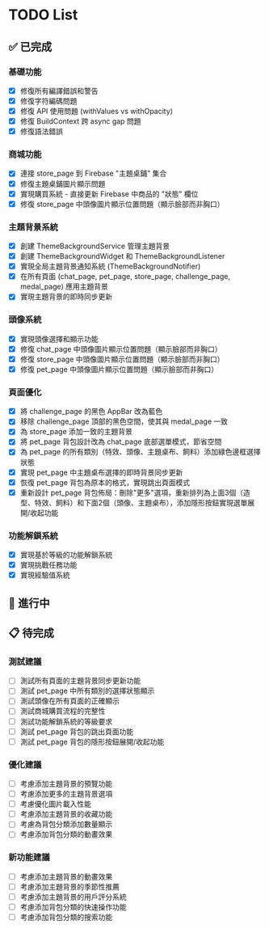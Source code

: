 # TODO List

## ✅ 已完成

### 基礎功能
- [x] 修復所有編譯錯誤和警告
- [x] 修復字符編碼問題
- [x] 修復 API 使用問題 (withValues vs withOpacity)
- [x] 修復 BuildContext 跨 async gap 問題
- [x] 修復語法錯誤

### 商城功能
- [x] 連接 store_page 到 Firebase "主題桌鋪" 集合
- [x] 修復主題桌鋪圖片顯示問題
- [x] 實現購買系統 - 直接更新 Firebase 中商品的 "狀態" 欄位
- [x] 修復 store_page 中頭像圖片顯示位置問題（顯示臉部而非胸口）

### 主題背景系統
- [x] 創建 ThemeBackgroundService 管理主題背景
- [x] 創建 ThemeBackgroundWidget 和 ThemeBackgroundListener
- [x] 實現全局主題背景通知系統 (ThemeBackgroundNotifier)
- [x] 在所有頁面 (chat_page, pet_page, store_page, challenge_page, medal_page) 應用主題背景
- [x] 實現主題背景的即時同步更新

### 頭像系統
- [x] 實現頭像選擇和顯示功能
- [x] 修復 chat_page 中頭像圖片顯示位置問題（顯示臉部而非胸口）
- [x] 修復 store_page 中頭像圖片顯示位置問題（顯示臉部而非胸口）
- [x] 修復 pet_page 中頭像圖片顯示位置問題（顯示臉部而非胸口）

### 頁面優化
- [x] 將 challenge_page 的黑色 AppBar 改為藍色
- [x] 移除 challenge_page 頂部的黑色空間，使其與 medal_page 一致
- [x] 為 store_page 添加一致的主題背景
- [x] 將 pet_page 背包設計改為 chat_page 底部選單模式，節省空間
- [x] 為 pet_page 的所有類別（特效、頭像、主題桌布、飼料）添加綠色邊框選擇狀態
- [x] 實現 pet_page 中主題桌布選擇的即時背景同步更新
- [x] 恢復 pet_page 背包為原本的格式，實現跳出頁面模式
- [x] 重新設計 pet_page 背包佈局：刪除"更多"選項，重新排列為上面3個（造型、特效、飼料）和下面2個（頭像、主題桌布），添加隱形按鈕實現選單展開/收起功能

### 功能解鎖系統
- [x] 實現基於等級的功能解鎖系統
- [x] 實現挑戰任務功能
- [x] 實現經驗值系統

## 🔄 進行中

## 📋 待完成

### 測試建議
- [ ] 測試所有頁面的主題背景同步更新功能
- [ ] 測試 pet_page 中所有類別的選擇狀態顯示
- [ ] 測試頭像在所有頁面的正確顯示
- [ ] 測試商城購買流程的完整性
- [ ] 測試功能解鎖系統的等級要求
- [ ] 測試 pet_page 背包的跳出頁面功能
- [ ] 測試 pet_page 背包的隱形按鈕展開/收起功能

### 優化建議
- [ ] 考慮添加主題背景的預覽功能
- [ ] 考慮添加更多的主題背景選項
- [ ] 考慮優化圖片載入性能
- [ ] 考慮添加主題背景的收藏功能
- [ ] 考慮為背包分類添加數量顯示
- [ ] 考慮添加背包分類的動畫效果

### 新功能建議
- [ ] 考慮添加主題背景的動畫效果
- [ ] 考慮添加主題背景的季節性推薦
- [ ] 考慮添加主題背景的用戶評分系統
- [ ] 考慮添加背包分類的快速操作功能
- [ ] 考慮添加背包分類的搜索功能
